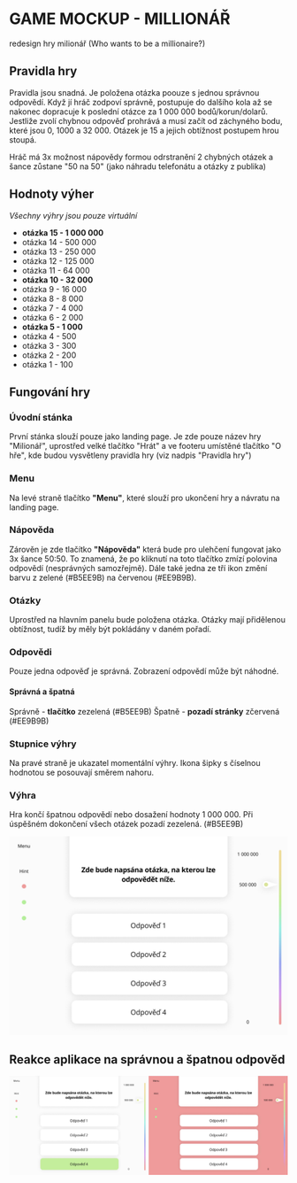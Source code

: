 # GAME MOCKUP - MILLIONÁŘ

redesign hry milionář (Who wants to be a millionaire?)

## Pravidla hry

Pravidla jsou snadná. Je položena otázka poouze s jednou správnou odpovědí. Když jí hráč zodpoví správně, postupuje do dalšího kola až se nakonec dopracuje k poslední otázce za 1 000 000 bodů/korun/dolarů. Jestliže zvolí chybnou odpověď prohrává a musí začít od záchyného bodu, které jsou 0, 1000 a 32 000. Otázek je 15 a jejich obtížnost postupem hrou stoupá.

Hráč má 3x možnost nápovědy formou odrstranění 2 chybných otázek a šance zůstane "50 na 50" 
(jako náhradu telefonátu a otázky z publika)

## Hodnoty výher
*Všechny výhry jsou pouze virtuální*

* **otázka 15 - 1 000 000**
* otázka 14 -   500 000
* otázka 13 -   250 000
* otázka 12 -   125 000
* otázka 11 -    64 000
* **otázka 10 -    32 000**
*  otázka 9 -    16 000
*  otázka 8 -     8 000
*  otázka 7 -     4 000
*  otázka 6 -     2 000
* **otázka 5 -     1 000**
*  otázka 4 -       500
*  otázka 3 -       300
*  otázka 2 -       200
*  otázka 1 -       100


## Fungování hry

### Úvodní stánka

První stánka slouží pouze jako landing page.
Je zde pouze název hry "Milionář", uprostřed velké tlačítko "Hrát" a ve footeru umístěné tlačítko "O hře", kde budou vysvětleny pravidla hry (viz nadpis "Pravidla hry")


### Menu
Na levé straně tlačítko **"Menu"**, které slouží pro ukončení hry a návratu na landing page.

### Nápověda
Zárověn je zde tlačítko **"Nápověda"** která bude pro ulehčení fungovat jako 3x šance 50:50. To znamená, že po kliknutí na toto tlačítko zmízí polovina odpovědí (nesprávných samozřejmě). Dále také jedna ze tří ikon změní barvu z zelené (#B5EE9B) na červenou (#EE9B9B).

### Otázky
Uprostřed na hlavním panelu bude položena otázka. Otázky mají přidělenou obtížnost, tudíž by měly být pokládány v daném pořadí.

### Odpovědi
Pouze jedna odpověď je správná. Zobrazení odpovědí může být náhodné. 
#### Správná a špatná 
Správně - **tlačítko** zezelená (#B5EE9B)
Špatně - **pozadí stránky** zčervená (#EE9B9B)

### Stupnice výhry
Na pravé straně je ukazatel momentální výhry.
Ikona šipky s číselnou hodnotou se posouvají směrem nahoru.

### Výhra
Hra končí špatnou odpovědí nebo dosažení hodnoty 1 000 000.
Při úspěšném dokončení všech otázek pozadí zezelená. (#B5EE9B) 

![](Desktop-mockup.jpg)

## Reakce aplikace na správnou a špatnou odpověd

![](ReakceNaOdpoved.JPG)